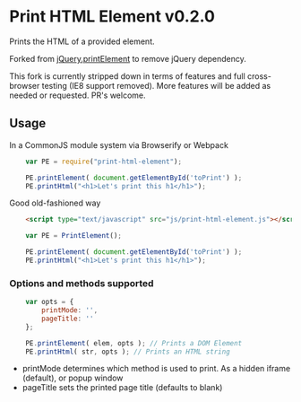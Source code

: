 # Print HTML Element v0.2.0

Prints the HTML of a provided element.

Forked from [jQuery.printElement](https://github.com/erikzaadi/jQueryPlugins/tree/master/jQuery.printElement) to remove jQuery dependency.

This fork is currently stripped down in terms of features and full cross-browser testing (IE8 support removed). More features will be added as needed or requested.
PR's welcome.


## Usage

In a CommonJS module system via Browserify or Webpack
```js
    var PE = require("print-html-element");

    PE.printElement( document.getElementById('toPrint') );
    PE.printHtml("<h1>Let's print this h1</h1>");
```

Good old-fashioned way
```html
    <script type="text/javascript" src="js/print-html-element.js"></script>
```
```js
    var PE = PrintElement();

    PE.printElement( document.getElementById('toPrint') );
    PE.printHtml("<h1>Let's print this h1</h1>");
```

### Options and methods supported
```js
    var opts = {
        printMode: '',
        pageTitle: ''
    };

    PE.printElement( elem, opts ); // Prints a DOM Element
    PE.printHtml( str, opts ); // Prints an HTML string
```

- printMode determines which method is used to print. As a hidden iframe (default), or popup window
- pageTitle sets the printed page title (defaults to blank)